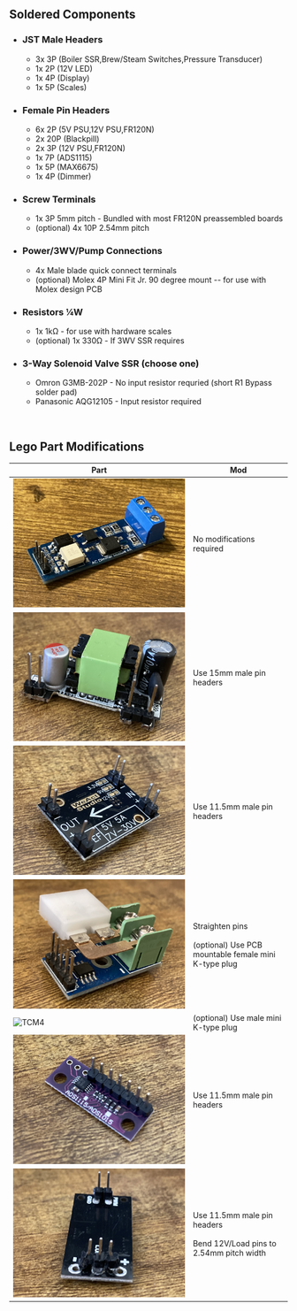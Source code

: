 ## Soldered Components

- ### JST Male Headers
    - 3x 3P (Boiler SSR,Brew/Steam Switches,Pressure Transducer)
    - 1x 2P (12V LED)
    - 1x 4P (Display)
    - 1x 5P (Scales)
- ### Female Pin Headers
    - 6x 2P (5V PSU,12V PSU,FR120N)
    - 2x 20P (Blackpill)
    - 2x 3P (12V PSU,FR120N)
    - 1x 7P (ADS1115)
    - 1x 5P (MAX6675)
    - 1x 4P (Dimmer)
- ### Screw Terminals
    - 1x 3P 5mm pitch - Bundled with most FR120N preassembled boards
    - (optional) 4x 10P 2.54mm pitch
- ### Power/3WV/Pump Connections
    - 4x Male blade quick connect terminals
    - (optional) Molex 4P Mini Fit Jr. 90 degree mount -- for use with Molex design PCB
- ### Resistors ¼W
    - 1x 1kΩ - for use with hardware scales
    - (optional) 1x 330Ω - If 3WV SSR requires
- ### 3-Way Solenoid Valve SSR (choose one)
    - Omron G3MB-202P - No input resistor requried (short R1 Bypass solder pad)
    - Panasonic AQG12105 - Input resistor required

<br>

## Lego Part Modifications
Part|Mod
---|---
![Dimmer](/Parts/Images/DIMMER.JPG "Dimmer")|No modifications required
![12V PSU](/Parts/Images/12VPSU.JPG "12V PSU")|Use 15mm male pin headers
![5V PSU](/Parts/Images/5VPSU.JPG "5V PSU")|Use 11.5mm male pin headers
![MAX6675](/Parts/Images/MAX6675.JPG "MAX6675")|Straighten pins<br><br>(optional) Use PCB mountable female mini K-type plug
![TCM4](/Parts/Images/TCM4.JPG "TC Sensor - M4")|(optional) Use male mini K-type plug
![ADS1115](/Parts/Images/ADS1115.JPG "ADS1115")|Use 11.5mm male pin headers
![FR120N](/Parts/Images/FR120N.JPG "FR120N")| Use 11.5mm male pin headers<br><br>Bend 12V/Load pins to 2.54mm pitch width